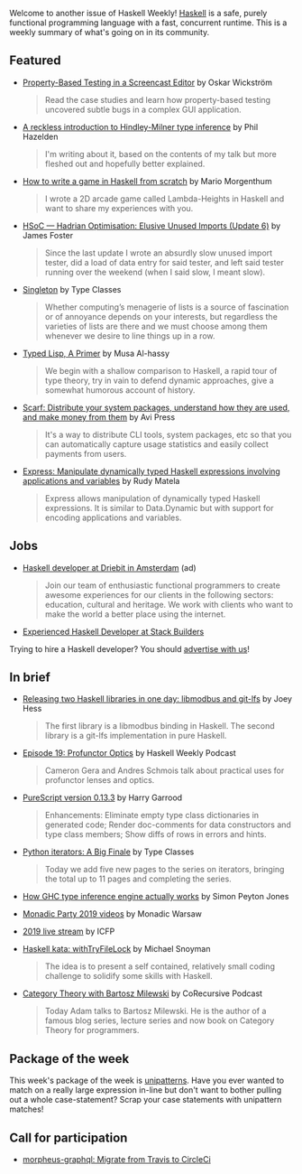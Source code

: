 Welcome to another issue of Haskell Weekly!
[Haskell](https://www.haskell.org) is a safe, purely functional programming language with a fast, concurrent runtime.
This is a weekly summary of what's going on in its community.

## Featured

-   [Property-Based Testing in a Screencast Editor](https://leanpub.com/property-based-testing-in-a-screencast-editor) by Oskar Wickström
    > Read the case studies and learn how property-based testing uncovered subtle bugs in a complex GUI application.

-   [A reckless introduction to Hindley-Milner type inference](http://reasonableapproximation.net/2019/05/05/hindley-milner.html) by Phil Hazelden
    > I'm writing about it, based on the contents of my talk but more fleshed out and hopefully better explained.

-   [How to write a game in Haskell from scratch](https://morgenthum.tech/articles/write-haskell-game) by Mario Morgenthum
    > I wrote a 2D arcade game called Lambda-Heights in Haskell and want to share my experiences with you.

-   [HSoC — Hadrian Optimisation: Elusive Unused Imports (Update 6)](https://medium.com/@ratherforky/hsoc-hadrian-optimisation-elusive-unused-imports-update-6-adaa1a7c16e2) by James Foster
    > Since the last update I wrote an absurdly slow unused import tester, did a load of data entry for said tester, and left said tester running over the weekend (when I said slow, I meant slow).

-   [Singleton](https://typeclasses.com/featured/singleton) by Type Classes
    > Whether computing’s menagerie of lists is a source of fascination or of annoyance depends on your interests, but regardless the varieties of lists are there and we must choose among them whenever we desire to line things up in a row.

-   [Typed Lisp, A Primer](https://alhassy.github.io/TypedLisp/) by Musa Al-hassy
    > We begin with a shallow comparison to Haskell, a rapid tour of type theory, try in vain to defend dynamic approaches, give a somewhat humorous account of history.

-   [Scarf: Distribute your system packages, understand how they are used, and make money from them](https://np.reddit.com/r/haskell/comments/ctiopc/scarf_distribute_your_system_packages_understand/) by Avi Press
    > It's a way to distribute CLI tools, system packages, etc so that you can automatically capture usage statistics and easily collect payments from users.

-   [Express: Manipulate dynamically typed Haskell expressions involving applications and variables](https://np.reddit.com/r/haskell/comments/crp5y5/ann_expressv012_manipulate_dynamically_typed/) by Rudy Matela
    > Express allows manipulation of dynamically typed Haskell expressions. It is similar to Data.Dynamic but with support for encoding applications and variables.

## Jobs

-   [Haskell developer at Driebit in Amsterdam](https://vacatures.driebit.nl/ontwikkelaar-erlang-elm-haskell/en) (ad)
    > Join our team of enthusiastic functional programmers to create awesome experiences for our clients in the following sectors: education, cultural and heritage. We work with clients who want to make the world a better place using the internet.

-   [Experienced Haskell Developer at Stack Builders](https://stackbuilders.workable.com/j/E01709D897)

Trying to hire a Haskell developer?
You should [advertise with us](https://haskellweekly.news/advertising.html)!

## In brief

-   [Releasing two Haskell libraries in one day: libmodbus and git-lfs](https://joeyh.name/blog/entry/releasing_two_haskell_libraries_in_one_day/) by Joey Hess
    > The first library is a libmodbus binding in Haskell. The second library is a git-lfs implementation in pure Haskell.

-   [Episode 19: Profunctor Optics](https://haskellweekly.news/podcast/episodes/19.html) by Haskell Weekly Podcast
    > Cameron Gera and Andres Schmois talk about practical uses for profunctor lenses and optics.

-   [PureScript version 0.13.3](https://github.com/purescript/purescript/releases/tag/v0.13.3) by Harry Garrood
    > Enhancements: Eliminate empty type class dictionaries in generated code; Render doc-comments for data constructors and type class members; Show diffs of rows in errors and hints.

-   [Python iterators: A Big Finale](https://typeclasses.com/python) by Type Classes
    > Today we add five new pages to the series on iterators, bringing the total up to 11 pages and completing the series.

-   [How GHC type inference engine actually works](https://youtu.be/x3evzO8O9e8) by Simon Peyton Jones

-   [Monadic Party 2019 videos](https://www.youtube.com/playlist?list=PLcAu_kKy-krxDD1WwRX_9rc0knAFK3nHs) by Monadic Warsaw

-   [2019 live stream](https://ventotene.conf.meetecho.com/icfp/) by ICFP

-   [Haskell kata: withTryFileLock](https://www.snoyman.com/blog/2019/08/haskell-kata-with-try-file-lock) by Michael Snoyman
    > The idea is to present a self contained, relatively small coding challenge to solidify some skills with Haskell.

-   [Category Theory with Bartosz Milewski](https://corecursive.com/035-bartosz-milewski-category-theory/) by CoRecursive Podcast
    > Today Adam talks to Bartosz Milewski. He is the author of a famous blog series, lecture series and now book on Category Theory for programmers.

## Package of the week

This week's package of the week is [unipatterns](https://hackage.haskell.org/package/unipatterns-0.0.0.0). Have you ever wanted to match on a really large expression in-line but don't want to bother pulling out a whole case-statement? Scrap your case statements with unipattern matches!

## Call for participation

-   [morpheus-graphql: Migrate from Travis to CircleCi](https://github.com/morpheusgraphql/morpheus-graphql/issues/214)
